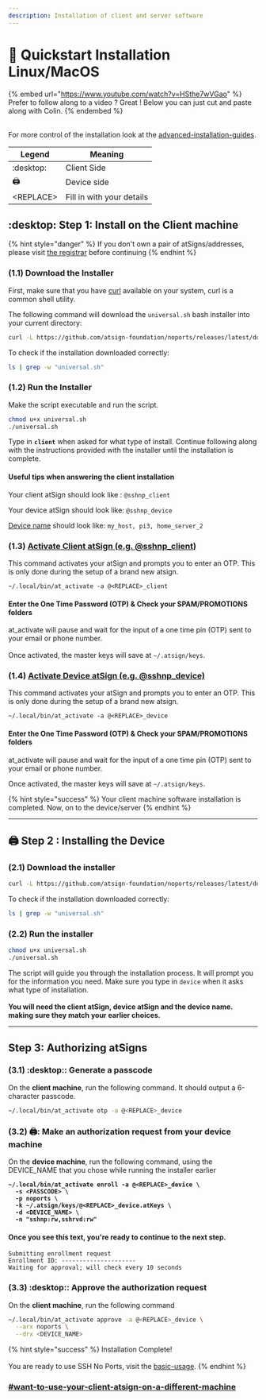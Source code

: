 ```yaml
---
description: Installation of client and server software
---
```


# 💽 Quickstart Installation Linux/MacOS

{% embed url="https://www.youtube.com/watch?v=HSthe7wVGao" %}
Prefer to follow along to a video ? Great !  Below you can just cut and paste along with Colin.&#x20;
{% endembed %}

\
For more control of the installation look at the [advanced-installation-guides](../advanced-installation-guides/ "mention").

| Legend     | Meaning                   |
| ---------- | ------------------------- |
| :desktop:  | Client Side               |
| :printer:  | Device side               |
| \<REPLACE> | Fill in with your details |

## :desktop: Step 1:  Install on the Client machine&#x20;

{% hint style="danger" %}
If you don't own a pair of atSigns/addresses, please visit [the registrar](https://my.noports.com/no-ports-invite/14dayfreetrial) before continuing
{% endhint %}

### (1.1) Download the Installer

First, make sure that you have [curl](https://curl.se) available on your system, curl is a common shell utility.

The following command will download the `universal.sh` bash installer into your current directory:

```sh
curl -L https://github.com/atsign-foundation/noports/releases/latest/download/universal.sh -o universal.sh
```

To check if the installation downloaded correctly:

```bash
ls | grep -w "universal.sh"
```

### (1.2) Run the Installer

Make the script executable and run the script.

```sh
chmod u+x universal.sh
./universal.sh
```

Type in **`client`** when asked for what type of install. Continue following along with the instructions provided with the installer until the installation is complete.

#### Useful tips when answering the client installation

Your client atSign should look like : `@sshnp_client`

Your device atSign should look like: `@sshnp_device`

[Device name](installation-details.md#device-names) should look like:  `my_host, pi3, home_server_2`

### (1.3) [Activate Client atSign (e.g. @sshnp\_client)](activating-your-atsigns.md#activate-the-client-atsign)

This command activates your atSign and prompts you to enter an OTP. This is only done during the setup of a brand new atsign.

```
~/.local/bin/at_activate -a @<REPLACE>_client
```

#### Enter the One Time Password (OTP) & Check your SPAM/PROMOTIONS folders

at\_activate will pause and wait for the input of a one time pin (OTP) sent to your email or phone number.  \
\
Once activated, the master keys will save at `~/.atsign/keys`.

### (1.4) [Activate Device atSign (e.g. @sshnp\_device)](activating-your-atsigns.md#activate-the-device-atsign)

This command activates your atSign and prompts you to enter an OTP. This is only done during the setup of a brand new atsign.

```
~/.local/bin/at_activate -a @<REPLACE>_device
```

#### Enter the One Time Password (OTP) & Check your SPAM/PROMOTIONS folders

at\_activate will pause and wait for the input of a one time pin (OTP) sent to your email or phone number.&#x20;

Once activated, the master keys will save at `~/.atsign/keys`.

{% hint style="success" %}
Your client machine software installation is completed. Now, on to the device/server
{% endhint %}

***

## :printer: Step 2 : Installing the Device

### (2.1) Download the installer&#x20;

```bash
curl -L https://github.com/atsign-foundation/noports/releases/latest/download/universal.sh -o universal.sh
```

To check if the installation downloaded correctly:

```bash
ls | grep -w "universal.sh"
```

### (2.2) Run the installer

```bash
chmod u+x universal.sh
./universal.sh
```

The script will guide you through the installation process. It will prompt you for the information you need. Make sure you type in `device` when it asks what type of installation.\
&#x20;\
**You will need the client atSign, device atSign and the device name. making sure they match your earlier choices.**

***

## Step 3: Authorizing atSigns

### (3.1) :desktop:: Generate a passcode

On the **client machine**, run the following command. It should output a 6-character passcode.

```bash
~/.local/bin/at_activate otp -a @<REPLACE>_device
```

### (3.2) :printer:: Make an authorization request from your device machine

On the **device machine**, run the following command, using the DEVICE\_NAME that you chose while running the installer earlier

<pre class="language-bash"><code class="lang-bash"><strong>~/.local/bin/at_activate enroll -a @&#x3C;REPLACE>_device \
</strong><strong>  -s &#x3C;PASSCODE> \
</strong><strong>  -p noports \
</strong><strong>  -k ~/.atsign/keys/@&#x3C;REPLACE>_device.atKeys \
</strong><strong>  -d &#x3C;DEVICE_NAME> \
</strong><strong>  -n "sshnp:rw,sshrvd:rw"
</strong></code></pre>

#### Once you see this text, you're ready to continue to the next step.

```
Submitting enrollment request 
Enrollment ID: ---------------------
Waiting for approval; will check every 10 seconds
```

### (3.3) :desktop:: Approve the authorization request

On the **client machine**, run the following command

```bash
~/.local/bin/at_activate approve -a @<REPLACE>_device \
  --arx noports \
  --drx <DEVICE_NAME>
```

{% hint style="success" %}
Installation Complete!\
\
You are ready to use SSH No Ports, visit the [basic-usage](../usage-guide/basic-usage/ "mention").
{% endhint %}

### [#want-to-use-your-client-atsign-on-a-different-machine](installation-details.md#want-to-use-your-client-atsign-on-a-different-machine "mention")
